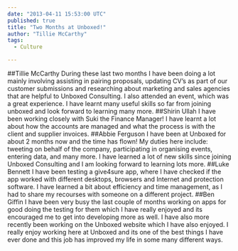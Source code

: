 ```yaml
---
date: "2013-04-11 15:53:00 UTC"
published: true
title: "Two Months at Unboxed!"
author: "Tillie McCarthy"
tags:
  - Culture

---
```


##Tillie McCarthy
During these last two months I have been doing a lot mainly involving assisting in pairing proposals, updating CV’s as part of our customer submissions and researching about marketing and sales agencies that are helpful to Unboxed Consulting. I also attended an event, which was a great experience. I have learnt many useful skills so far from joining unboxed and look forward to learning many more.
##Shirin Ullah
I have been working closely with Suki the Finance Manager! I have learnt a lot about how the accounts are managed and what the process is with the client and supplier invoices.
##Abbie Ferguson
I have been at Unboxed for about 2 months now and the time has flown! My duties here include: tweeting on behalf of the company, participating in organising events, entering data, and many more. I have learned a lot of new skills since joining Unboxed Consulting and I am looking forward to learning lots more.
##Luke Bennett
I have been testing a give4sure app, where I have checked if the app worked with different desktops, browsers and Internet and protection software. I have learned a bit about efficiency and time management, as I had to share my recourses with someone on a different project.
##Ben Giffin
I have been very busy the last couple of months working on apps for good doing the testing for them which I have really enjoyed and its encouraged me to get into developing more as well. I have also more recently been working on the Unboxed website which I have also enjoyed. I really enjoy working here at Unboxed and its one of the best things I have ever done and this job has improved my life in some many different ways.

